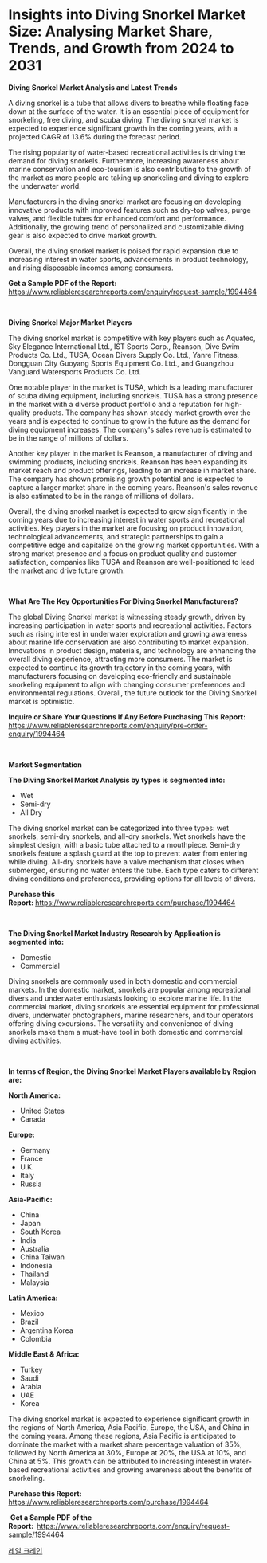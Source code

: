 <p><h1>Insights into Diving Snorkel Market Size: Analysing Market Share, Trends, and Growth from 2024 to 2031</h1></p><p><strong>Diving Snorkel Market Analysis and Latest Trends</strong></p>
<p><p>A diving snorkel is a tube that allows divers to breathe while floating face down at the surface of the water. It is an essential piece of equipment for snorkeling, free diving, and scuba diving. The diving snorkel market is expected to experience significant growth in the coming years, with a projected CAGR of 13.6% during the forecast period.</p><p>The rising popularity of water-based recreational activities is driving the demand for diving snorkels. Furthermore, increasing awareness about marine conservation and eco-tourism is also contributing to the growth of the market as more people are taking up snorkeling and diving to explore the underwater world.</p><p>Manufacturers in the diving snorkel market are focusing on developing innovative products with improved features such as dry-top valves, purge valves, and flexible tubes for enhanced comfort and performance. Additionally, the growing trend of personalized and customizable diving gear is also expected to drive market growth.</p><p>Overall, the diving snorkel market is poised for rapid expansion due to increasing interest in water sports, advancements in product technology, and rising disposable incomes among consumers.</p></p>
<p><strong>Get a Sample PDF of the Report:&nbsp;</strong> <a href="https://www.reliableresearchreports.com/enquiry/request-sample/1994464">https://www.reliableresearchreports.com/enquiry/request-sample/1994464</a></p>
<p>&nbsp;</p>
<p><strong>Diving Snorkel Major Market Players</strong></p>
<p><p>The diving snorkel market is competitive with key players such as Aquatec, Sky Elegance International Ltd., IST Sports Corp., Reanson, Dive Swim Products Co. Ltd., TUSA, Ocean Divers Supply Co. Ltd., Yanre Fitness, Dongguan City Guoyang Sports Equipment Co. Ltd., and Guangzhou Vanguard Watersports Products Co. Ltd.</p><p>One notable player in the market is TUSA, which is a leading manufacturer of scuba diving equipment, including snorkels. TUSA has a strong presence in the market with a diverse product portfolio and a reputation for high-quality products. The company has shown steady market growth over the years and is expected to continue to grow in the future as the demand for diving equipment increases. The company's sales revenue is estimated to be in the range of millions of dollars.</p><p>Another key player in the market is Reanson, a manufacturer of diving and swimming products, including snorkels. Reanson has been expanding its market reach and product offerings, leading to an increase in market share. The company has shown promising growth potential and is expected to capture a larger market share in the coming years. Reanson's sales revenue is also estimated to be in the range of millions of dollars.</p><p>Overall, the diving snorkel market is expected to grow significantly in the coming years due to increasing interest in water sports and recreational activities. Key players in the market are focusing on product innovation, technological advancements, and strategic partnerships to gain a competitive edge and capitalize on the growing market opportunities. With a strong market presence and a focus on product quality and customer satisfaction, companies like TUSA and Reanson are well-positioned to lead the market and drive future growth.</p></p>
<p>&nbsp;</p>
<p><strong>What Are The Key Opportunities For Diving Snorkel Manufacturers?</strong></p>
<p><p>The global Diving Snorkel market is witnessing steady growth, driven by increasing participation in water sports and recreational activities. Factors such as rising interest in underwater exploration and growing awareness about marine life conservation are also contributing to market expansion. Innovations in product design, materials, and technology are enhancing the overall diving experience, attracting more consumers. The market is expected to continue its growth trajectory in the coming years, with manufacturers focusing on developing eco-friendly and sustainable snorkeling equipment to align with changing consumer preferences and environmental regulations. Overall, the future outlook for the Diving Snorkel market is optimistic.</p></p>
<p><strong>Inquire or Share Your Questions If Any Before Purchasing This Report:</strong> <a href="https://www.reliableresearchreports.com/enquiry/pre-order-enquiry/1994464">https://www.reliableresearchreports.com/enquiry/pre-order-enquiry/1994464</a></p>
<p>&nbsp;</p>
<p><strong>Market Segmentation</strong></p>
<p><strong>The Diving Snorkel Market Analysis by types is segmented into:</strong></p>
<p><ul><li>Wet</li><li>Semi-dry</li><li>All Dry</li></ul></p>
<p><p>The diving snorkel market can be categorized into three types: wet snorkels, semi-dry snorkels, and all-dry snorkels. Wet snorkels have the simplest design, with a basic tube attached to a mouthpiece. Semi-dry snorkels feature a splash guard at the top to prevent water from entering while diving. All-dry snorkels have a valve mechanism that closes when submerged, ensuring no water enters the tube. Each type caters to different diving conditions and preferences, providing options for all levels of divers.</p></p>
<p><strong>Purchase this Report:&nbsp;</strong><a href="https://www.reliableresearchreports.com/purchase/1994464">https://www.reliableresearchreports.com/purchase/1994464</a></p>
<p>&nbsp;</p>
<p><strong>The Diving Snorkel Market Industry Research by Application is segmented into:</strong></p>
<p><ul><li>Domestic</li><li>Commercial</li></ul></p>
<p><p>Diving snorkels are commonly used in both domestic and commercial markets. In the domestic market, snorkels are popular among recreational divers and underwater enthusiasts looking to explore marine life. In the commercial market, diving snorkels are essential equipment for professional divers, underwater photographers, marine researchers, and tour operators offering diving excursions. The versatility and convenience of diving snorkels make them a must-have tool in both domestic and commercial diving activities.</p></p>
<p>&nbsp;</p>
<p><strong>In terms of Region, the Diving Snorkel Market Players available by Region are:</strong></p>
<p>
    <p> <strong> North America: </strong>
        <ul>
            <li>United States</li>
            <li>Canada</li>
        </ul>
        </p> 
    <p> <strong> Europe: </strong>
        <ul>
            <li>Germany</li>
            <li>France</li>
            <li>U.K.</li>
            <li>Italy</li>
            <li>Russia</li>
        </ul>
        </p> 
    <p> <strong> Asia-Pacific: </strong>
        <ul>
            <li>China</li>
            <li>Japan</li>
            <li>South Korea</li>
            <li>India</li>
            <li>Australia</li>
            <li>China Taiwan</li>
            <li>Indonesia</li>
            <li>Thailand</li>
            <li>Malaysia</li>
        </ul>
        </p> 
    <p> <strong> Latin America: </strong>
        <ul>
            <li>Mexico</li>
            <li>Brazil</li>
            <li>Argentina Korea</li>
            <li>Colombia</li>
        </ul>
        </p> 
    <p> <strong> Middle East & Africa: </strong>
        <ul>
            <li>Turkey</li>
            <li>Saudi</li>
            <li>Arabia</li>
            <li>UAE</li>
            <li>Korea</li>
        </ul>
    </p>
    </p>
<p><p>The diving snorkel market is expected to experience significant growth in the regions of North America, Asia Pacific, Europe, the USA, and China in the coming years. Among these regions, Asia Pacific is anticipated to dominate the market with a market share percentage valuation of 35%, followed by North America at 30%, Europe at 20%, the USA at 10%, and China at 5%. This growth can be attributed to increasing interest in water-based recreational activities and growing awareness about the benefits of snorkeling.</p></p>
<p><strong>Purchase this Report: </strong><a href="https://www.reliableresearchreports.com/purchase/1994464">https://www.reliableresearchreports.com/purchase/1994464</a></p>
<p>&nbsp;<strong>Get a Sample PDF of the Report:&nbsp;&nbsp;</strong><a href="https://www.reliableresearchreports.com/enquiry/request-sample/1994464">https://www.reliableresearchreports.com/enquiry/request-sample/1994464</a></p>
<p><strong></strong></p>
<p><p><a href="https://medium.com/@carlosrtzkzhj/%EB%A0%88%EC%9D%BC-%ED%81%AC%EB%A0%88%EC%9D%B8-%EC%8B%9C%EC%9E%A5-%EB%B6%84%EC%84%9D-%EB%B0%8F-%ED%81%AC%EA%B8%B0-%EC%98%88%EC%B8%A1%EC%9D%80-2024%EB%85%84%EB%B6%80%ED%84%B0-2031%EB%85%84%EA%B9%8C%EC%A7%80%EC%9D%98-%EA%B8%B0%EA%B0%84%EC%9D%84-%EB%8C%80%EC%83%81%EC%9C%BC%EB%A1%9C-%ED%95%A9%EB%8B%88%EB%8B%A4-4600a69cb7da">레일 크레인</a></p></p>